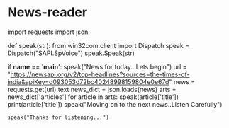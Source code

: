 # News-reader
import requests
import json

def speak(str):
    from win32com.client import Dispatch
    speak = Dispatch("SAPI.SpVoice")
    speak.Speak(str)

if __name__ == '__main__':
    speak("News for today.. Lets begin")
    url = "https://newsapi.org/v2/top-headlines?sources=the-times-of-india&apiKey=d093053d72bc40248998159804e0e67d"
    news = requests.get(url).text
    news_dict = json.loads(news)
    arts = news_dict['articles']
    for article in arts:
        speak(article['title'])
        print(article['title'])
        speak("Moving on to the next news..Listen Carefully")

    speak("Thanks for listening...")

